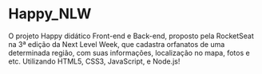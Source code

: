 # Happy_NLW
O projeto Happy didático Front-end e Back-end, proposto pela RocketSeat na 3ª edição da Next Level Week, 
que cadastra orfanatos de uma determinada região, com suas informações, localização no mapa, fotos e etc. 
Utilizando HTML5, CSS3, JavaScript, e Node.js!
